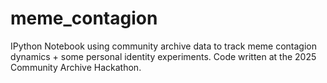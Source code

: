 # meme_contagion

IPython Notebook using community archive data to track meme contagion dynamics + some personal identity experiments. Code written at the 2025 Community Archive Hackathon.
